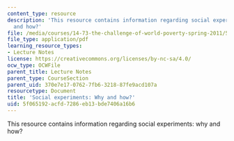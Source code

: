```yaml
---
content_type: resource
description: 'This resource contains information regarding social experiments: why
  and how?'
file: /media/courses/14-73-the-challenge-of-world-poverty-spring-2011/5f065192acfd7286eb13bde7406a16b6_MIT14_73S11_Lec3_slides.pdf
file_type: application/pdf
learning_resource_types:
- Lecture Notes
license: https://creativecommons.org/licenses/by-nc-sa/4.0/
ocw_type: OCWFile
parent_title: Lecture Notes
parent_type: CourseSection
parent_uid: 370e7e17-0762-7fb6-3218-87fe9acd107a
resourcetype: Document
title: 'Social experiments: Why and how?'
uid: 5f065192-acfd-7286-eb13-bde7406a16b6
---
```

This resource contains information regarding social experiments: why and how?